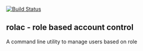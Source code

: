 [![Build Status](https://travis-ci.org/Optimaton/rolac.svg?branch=master)](https://travis-ci.org/Optimaton/rolac)
## rolac - role based account control
A command line utility to manage users based on role

